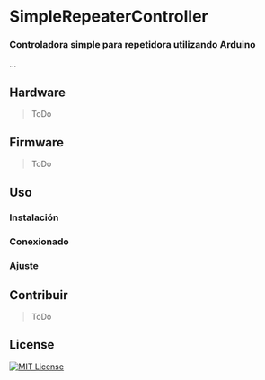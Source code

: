 # **SimpleRepeaterController**
### Controladora simple para repetidora utilizando Arduino
...

## Hardware
> ToDo

## Firmware
> ToDo

## Uso

### Instalación
### Conexionado
### Ajuste

## Contribuir

> ToDo

## License

[![MIT License](https://img.shields.io/badge/License-MIT-green.svg)](https://choosealicense.com/licenses/mit/)

